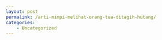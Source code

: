 ```yaml
---
layout: post
permalink: /arti-mimpi-melihat-orang-tua-ditagih-hutang/
categories:
    - Uncategorized
---
```



